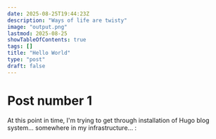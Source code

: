 ```yaml
---
date: 2025-08-25T19:44:23Z
description: "Ways of life are twisty"
image: "output.png"
lastmod: 2025-08-25
showTableOfContents: true
tags: []
title: "Hello World"
type: "post"
draft: false
---
```


# Post number 1 
At this point in time, I'm trying to get through installation of Hugo blog system... somewhere in my infrastructure... : 